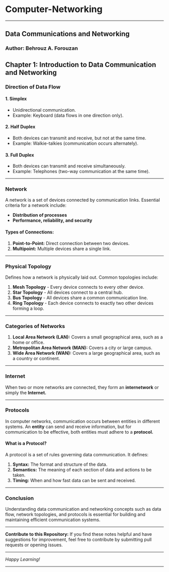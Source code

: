 # Computer-Networking
------------
## Data Communications and Networking

### Author: Behrouz A. Forouzan

## Chapter 1: Introduction to Data Communication and Networking

### **Direction of Data Flow**

#### 1. Simplex
- Unidirectional communication.
- Example: Keyboard (data flows in one direction only).

#### 2. Half Duplex
- Both devices can transmit and receive, but not at the same time.
- Example: Walkie-talkies (communication occurs alternately).

#### 3. Full Duplex
- Both devices can transmit and receive simultaneously.
- Example: Telephones (two-way communication at the same time).

---

### **Network**
A network is a set of devices connected by communication links. Essential criteria for a network include:
- **Distribution of processes**
- **Performance, reliability, and security**

#### **Types of Connections:**
1. **Point-to-Point:** Direct connection between two devices.
2. **Multipoint:** Multiple devices share a single link.

---

### **Physical Topology**
Defines how a network is physically laid out. Common topologies include:
1. **Mesh Topology** - Every device connects to every other device.
2. **Star Topology** - All devices connect to a central hub.
3. **Bus Topology** - All devices share a common communication line.
4. **Ring Topology** - Each device connects to exactly two other devices forming a loop.

---

### **Categories of Networks**
1. **Local Area Network (LAN):** Covers a small geographical area, such as a home or office.
2. **Metropolitan Area Network (MAN):** Covers a city or large campus.
3. **Wide Area Network (WAN):** Covers a large geographical area, such as a country or continent.

---

### **Internet**
When two or more networks are connected, they form an **internetwork** or simply the **Internet.**

---

### **Protocols**
In computer networks, communication occurs between entities in different systems. An **entity** can send and receive information, but for communication to be effective, both entities must adhere to a **protocol.**

#### **What is a Protocol?**
A protocol is a set of rules governing data communication. It defines:
1. **Syntax:** The format and structure of the data.
2. **Semantics:** The meaning of each section of data and actions to be taken.
3. **Timing:** When and how fast data can be sent and received.

---

### **Conclusion**
Understanding data communication and networking concepts such as data flow, network topologies, and protocols is essential for building and maintaining efficient communication systems.

---

**Contribute to this Repository:**
If you find these notes helpful and have suggestions for improvement, feel free to contribute by submitting pull requests or opening issues.

---

*Happy Learning!*

---

